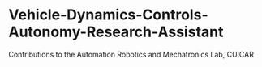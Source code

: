 # Vehicle-Dynamics-Controls-Autonomy-Research-Assistant
Contributions to the Automation Robotics and Mechatronics Lab, CUICAR
